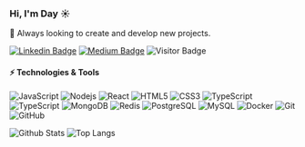 ### Hi, I'm Day ☀

🌱 Always looking to create and develop new projects.

[![Linkedin Badge](https://img.shields.io/badge/-DayaneDamaceno-blue?style=flat-square&logo=Linkedin&logoColor=white&link=https://www.linkedin.com/in/dayane-almeida-7a47b6193/)](https://www.linkedin.com/in/dayane-almeida-7a47b6193/)
[![Medium Badge](https://img.shields.io/badge/-@dayane.damaceno04-03a57a?style=flat-square&labelColor=000000&logo=Medium&link=https://medium.com/@dayane.damaceno04)](https://medium.com/@dayane.damaceno04)
![Visitor Badge](https://visitor-badge.laobi.icu/badge?page_id=DayaneDamaceno.DayaneDamaceno)

#### ⚡ Technologies & Tools

![JavaScript](https://img.shields.io/badge/-JavaScript-black?style=flat-square&logo=javascript)
![Nodejs](https://img.shields.io/badge/-Nodejs-black?style=flat-square&logo=Node.js)
![React](https://img.shields.io/badge/-React-black?style=flat-square&logo=react)
![HTML5](https://img.shields.io/badge/-HTML5-E34F26?style=flat-square&logo=html5&logoColor=white)
![CSS3](https://img.shields.io/badge/-CSS3-1572B6?style=flat-square&logo=css3)
![TypeScript](https://img.shields.io/badge/-TypeScript-000000?style=flat-square&logo=typescript)
![TypeScript](https://img.shields.io/badge/-PHP-000000?style=flat-square&logo=php)
![MongoDB](https://img.shields.io/badge/-MongoDB-black?style=flat-square&logo=mongodb)
![Redis](https://img.shields.io/badge/-Redis-E9EAEE?style=flat-square&logo=Redis)
![PostgreSQL](https://img.shields.io/badge/-PostgreSQL-336791?style=flat-square&logo=postgresql)
![MySQL](https://img.shields.io/badge/-MySQL-E9EAEE?style=flat-square&logo=mysql)
![Docker](https://img.shields.io/badge/-Docker-black?style=flat-square&logo=docker)
![Git](https://img.shields.io/badge/-Git-black?style=flat-square&logo=git)
![GitHub](https://img.shields.io/badge/-GitHub-181717?style=flat-square&logo=github)

![Github Stats](https://github-readme-stats.vercel.app/api?username=DayaneDamaceno&count_private=true&show_icons=true&include_all_commits=true)
![Top Langs](https://github-readme-stats.vercel.app/api/top-langs/?username=DayaneDamaceno&hide=TeX&layout=compact)
